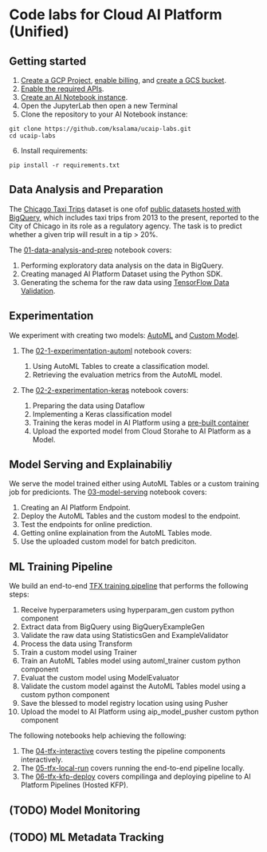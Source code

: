 # Code labs for Cloud AI Platform (Unified)

## Getting started

1. [Create a GCP Project](https://cloud.google.com/resource-manager/docs/creating-managing-projects#console), [enable billing](https://cloud.google.com/billing/docs/how-to/modify-project), and [create a GCS bucket](https://cloud.google.com/storage/docs/creating-buckets).
2. [Enable the required APIs](https://cloud.google.com/endpoints/docs/openapi/enable-api).
3. [Create an AI Notebook instance](https://cloud.google.com/ai-platform/notebooks/docs/create-new).
4. Open the JupyterLab then open a new Terminal
5. Clone the repository to your AI Notebook instance:
```
git clone https://github.com/ksalama/ucaip-labs.git
cd ucaip-labs
```
6. Install requirements:
```
pip install -r requirements.txt
```

## Data Analysis and Preparation

The [Chicago Taxi Trips](https://pantheon.corp.google.com/marketplace/details/city-of-chicago-public-data/chicago-taxi-trips) dataset is one ofof [public datasets hosted with BigQuery](https://cloud.google.com/bigquery/public-data/), which includes taxi trips from 2013 to the present, reported to the City of Chicago in its role as a regulatory agency. The task is to predict whether a given trip will result in a tip > 20%.

The [01-data-analysis-and-prep](01-data-analysis-and-prep.ipynb) notebook covers:
1. Performing exploratory data analysis on the data in BigQuery.
2. Creating managed AI Platform Dataset using the Python SDK.
3. Generating the schema for the raw data using [TensorFlow Data Validation](https://www.tensorflow.org/tfx/guide/tfdv).


## Experimentation

We experiment with creating two models: [AutoML](https://cloud.google.com/ai-platform-unified/docs/training/training) and [Custom Model](https://cloud.google.com/ai-platform-unified/docs/training/create-model-custom-training). 

1. The [02-1-experimentation-automl](02-1-experimentation-automl.ipynb) notebook covers:
    1. Using AutoML Tables to create a classification model.
    2. Retrieving the evaluation metrics from the AutoML model.

2. The [02-2-experimentation-keras](02-2-experimentation-keras.ipynb) notebook covers:
    1. Preparing the data using Dataflow
    2. Implementing a Keras classification model
    3. Training the keras model in AI Platform using a [pre-built container](https://cloud.google.com/ai-platform-unified/docs/training/pre-built-containers)
    4. Upload the exported model from Cloud Storahe to AI Platform as a Model.

## Model Serving and Explainabiliy

We serve the model trained either using AutoML Tables or a custom training job for predicionts.
The [03-model-serving](03-model-serving.ipynb) notebook covers:
1. Creating an AI Platform Endpoint.
2. Deploy the AutoML Tables and the custom modesl to the endpoint.
4. Test the endpoints for online prediction.
5. Getting online explaination from the AutoML Tables mode.
5. Use the uploaded custom model for batch prediciton.

## ML Training Pipeline

We build an end-to-end [TFX training pipeline](tfx_pipline) that performs the following steps:
1. Receive hyperparameters using hyperparam_gen custom python component
2. Extract data from BigQuery using BigQueryExampleGen
3. Validate the raw data using StatisticsGen and ExampleValidator
4. Process the data using Transform
5. Train a custom model using Trainer
6. Train an AutoML Tables model using automl_trainer custom python component
7. Evaluat the custom model using ModelEvaluator
8. Validate the custom model against the AutoML Tables model using a custom python component
9. Save the blessed to model registry location using using Pusher
10. Upload the model to AI Platform using aip_model_pusher custom python component

The following notebooks help achieving the following:

1. The [04-tfx-interactive](04-tfx-interactive.ipynb) covers testing the pipeline components interactively.
2. The [05-tfx-local-run](05-tfx-local-run.ipynb) covers running the end-to-end pipeline locally.
3. The [06-tfx-kfp-deploy](06-tfx-kfp-deploy.ipynb) covers compilinga and deploying pipeline to AI Platform Pipelines (Hosted KFP).


## (TODO) Model Monitoring

## (TODO) ML Metadata Tracking




